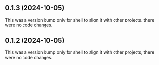 









## 0.1.3 (2024-10-05)

This was a version bump only for shell to align it with other projects, there were no code changes.

## 0.1.2 (2024-10-05)

This was a version bump only for shell to align it with other projects, there were no code changes.